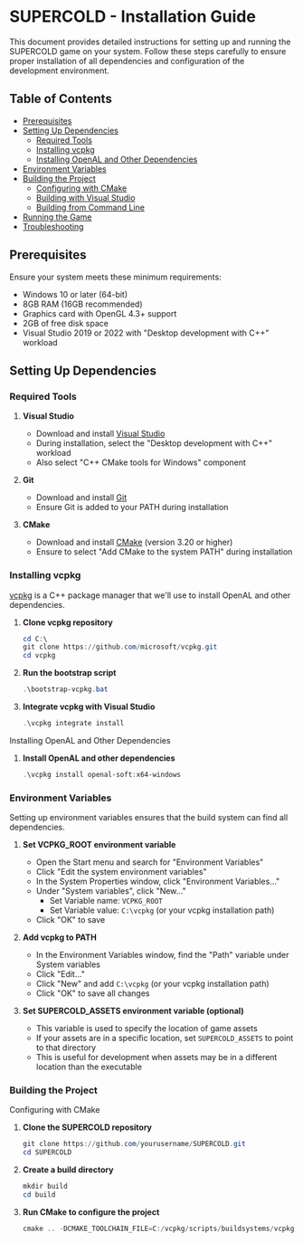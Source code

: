 # SUPERCOLD - Installation Guide

This document provides detailed instructions for setting up and running the SUPERCOLD game on your system. Follow these steps carefully to ensure proper installation of all dependencies and configuration of the development environment.

## Table of Contents
- [Prerequisites](#prerequisites)
- [Setting Up Dependencies](#setting-up-dependencies)
  - [Required Tools](#required-tools)
  - [Installing vcpkg](#installing-vcpkg)
  - [Installing OpenAL and Other Dependencies](#installing-openal-and-other-dependencies)
- [Environment Variables](#environment-variables)
- [Building the Project](#building-the-project)
  - [Configuring with CMake](#configuring-with-cmake)
  - [Building with Visual Studio](#building-with-visual-studio)
  - [Building from Command Line](#building-from-command-line)
- [Running the Game](#running-the-game)
- [Troubleshooting](#troubleshooting)

## Prerequisites

Ensure your system meets these minimum requirements:
- Windows 10 or later (64-bit)
- 8GB RAM (16GB recommended)
- Graphics card with OpenGL 4.3+ support
- 2GB of free disk space
- Visual Studio 2019 or 2022 with "Desktop development with C++" workload

## Setting Up Dependencies

### Required Tools

1. **Visual Studio**
   - Download and install [Visual Studio](https://visualstudio.microsoft.com/downloads/)
   - During installation, select the "Desktop development with C++" workload
   - Also select "C++ CMake tools for Windows" component

2. **Git**
   - Download and install [Git](https://git-scm.com/downloads)
   - Ensure Git is added to your PATH during installation

3. **CMake**
   - Download and install [CMake](https://cmake.org/download/) (version 3.20 or higher)
   - Ensure to select "Add CMake to the system PATH" during installation

### Installing vcpkg

[vcpkg](https://github.com/microsoft/vcpkg) is a C++ package manager that we'll use to install OpenAL and other dependencies.

1. **Clone vcpkg repository**
   ```powershell
   cd C:\
   git clone https://github.com/microsoft/vcpkg.git
   cd vcpkg
   ```

2. **Run the bootstrap script**
   ```powershell
   .\bootstrap-vcpkg.bat
   ```

3. **Integrate vcpkg with Visual Studio**
   ```powershell
   .\vcpkg integrate install
   ```

Installing OpenAL and Other Dependencies

1. **Install OpenAL and other dependencies**
   ```powershell
   .\vcpkg install openal-soft:x64-windows
   ```

### Environment Variables
Setting up environment variables ensures that the build system can find all dependencies.

1. **Set VCPKG_ROOT environment variable**
   - Open the Start menu and search for "Environment Variables"
   - Click "Edit the system environment variables"
   - In the System Properties window, click "Environment Variables..."
   - Under "System variables", click "New..."
     - Set Variable name: `VCPKG_ROOT`
     - Set Variable value: `C:\vcpkg` (or your vcpkg installation path)
   - Click "OK" to save

2. **Add vcpkg to PATH**
   - In the Environment Variables window, find the "Path" variable under System variables
   - Click "Edit..."
   - Click "New" and add `C:\vcpkg` (or your vcpkg installation path)
   - Click "OK" to save all changes

3. **Set SUPERCOLD_ASSETS environment variable (optional)**
   - This variable is used to specify the location of game assets
   - If your assets are in a specific location, set `SUPERCOLD_ASSETS` to point to that directory
   - This is useful for development when assets may be in a different location than the executable

### Building the Project
Configuring with CMake

1. **Clone the SUPERCOLD repository**
   ```powershell
   git clone https://github.com/yourusername/SUPERCOLD.git
   cd SUPERCOLD
   ```

2. **Create a build directory**
   ```powershell
   mkdir build
   cd build
   ```

3. **Run CMake to configure the project**
   ```powershell
   cmake .. -DCMAKE_TOOLCHAIN_FILE=C:/vcpkg/scripts/buildsystems/vcpkg.cmake
   ```